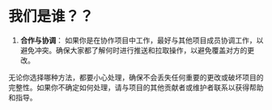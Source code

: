 # 我们是谁？？

1. **合作与协调**： 如果你是在协作项目中工作，最好与其他项目成员协调工作，以避免冲突。确保大家都了解何时进行推送和拉取操作，以避免覆盖对方的更改。

无论你选择哪种方法，都要小心处理，确保不会丢失任何重要的更改或破坏项目的完整性。如果你不确定如何处理，请与项目的其他贡献者或维护者联系以获得帮助和指导。
